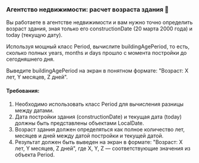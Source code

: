 
### Агентство недвижимости: расчет возраста здания 🏡

Вы работаете в агентстве недвижимости и вам нужно точно определить возраст здания, зная только его constructionDate (20 марта 2000 года) и today (текущую дату).

Используя мощный класс Period, вычислите buildingAgePeriod, то есть, сколько полных years, months и days прошло с момента постройки до сегодняшнего дня.

Выведите buildingAgePeriod на экран в понятном формате: "Возраст: X лет, Y месяцев, Z дней".

#### Требования:
1. Необходимо использовать класс Period для вычисления разницы между датами.
2. Дата постройки здания (constructionDate) и текущая дата (today) должны быть представлены объектами LocalDate.
3. Возраст здания должен определяться как полное количество лет, месяцев и дней между датой постройки и текущей датой.
4. Результат должен быть выведен на экран в формате: "Возраст: X лет, Y месяцев, Z дней", где X, Y, Z — соответствующие значения из объекта Period.